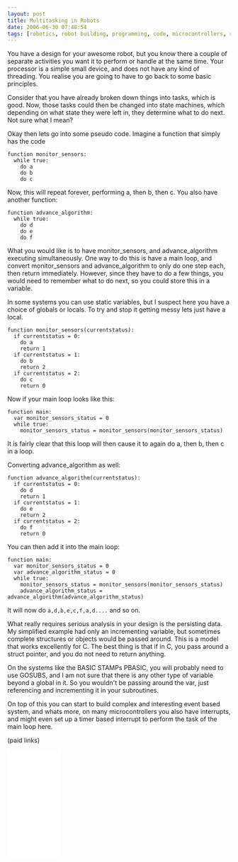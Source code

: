 ```yaml
---
layout: post
title: Multitasking in Robots
date: 2006-06-30 07:48:54
tags: [robotics, robot building, programming, code, microcontrollers, robotics at home]
---
```

You have a design for your awesome robot, but you know there a couple of separate activities you want it to perform or handle at the same time.
Your processor is a simple small device, and does not have any kind of threading.
You realise you are going to have to go back to some basic principles.

Consider that you have already broken down things into tasks, which is good.
Now, those tasks could then be changed into state machines, which depending on what state they were left in, they determine what to do next.
Not sure what I mean?

Okay then lets go into some pseudo code.
Imagine a function that simply has the code

```pseudo-code
function monitor_sensors:
  while true:
    do a
    do b
    do c
```

Now, this will repeat forever, performing a, then b, then c.
You also have another function:

```pseudo-code
function advance_algorithm:
  while true:
    do d
    do e
    do f
```

What you would like is to have monitor_sensors, and advance_algorithm executing simultaneously.
One way to do this is have a main loop, and convert monitor_sensors and advance_algorithm to only do one step each, then return immediately.
However, since they have to do a few things, you would need to remember what to do next, so you could store this in a variable.

In some systems you can use static variables, but I suspect here you have a choice of globals or locals.
To try and stop it getting messy lets just have a local.

```pseudo-code
function monitor_sensors(currentstatus):
  if currentstatus = 0:
    do a
    return 1
  if currentstatus = 1:
    do b
    return 2
  if currentstatus = 2:
    do c
    return 0
```

Now if your main loop looks like this:

```pseudo-code
function main:
  var monitor_sensors_status = 0
  while true:
    monitor_sensors_status = monitor_sensors(monitor_sensors_status)
```

It is fairly clear that this loop will then cause it to again do a, then b, then c in a loop.

Converting advance_algorithm as well:

```pseudo-code
function advance_algorithm(currentstatus):
  if currentstatus = 0:
    do d
    return 1
  if currentstatus = 1:
    do e
    return 2
  if currentstatus = 2:
    do f
    return 0
```

You can then add it into the main loop:

```pseudo-code
function main:
  var monitor_sensors_status = 0
  var advance_algorithm_status = 0
  while true:
    monitor_sensors_status = monitor_sensors(monitor_sensors_status)
    advance_algorithm_status = advance_algorithm(advance_algorithm_status)
```

It will now do `a,d,b,e,c,f,a,d....` and so on.

What really requires serious analysis in your design is the persisting data.
My simplified example had only an incrementing variable, but sometimes complete structures or objects would be passed around.
This is a model that works excellently for C.
The best thing is that if in C, you pass around a struct pointer, and you do not need to return anything.

On the systems like the BASIC STAMPs PBASIC, you will probably need to use GOSUBS, and I am not sure that there is any other type of variable beyond a global in it.
So you wouldn't be passing around the var, just referencing and incrementing it in your subroutines.

On top of this you can start to build complex and interesting event based system, and whats more, on many microcontrollers you also have interrupts, and might even set up a timer based interrupt to perform the task of the main loop here.

(paid links)

<iframe style="width:120px;height:240px;" marginwidth="0" marginheight="0" scrolling="no" frameborder="0" src="//ws-eu.amazon-adsystem.com/widgets/q?ServiceVersion=20070822&OneJS=1&Operation=GetAdHtml&MarketPlace=GB&source=ss&ref=as_ss_li_til&ad_type=product_link&tracking_id=orionrobots-21&language=en_GB&marketplace=amazon&region=GB&placement=B082WD5YV9&asins=B082WD5YV9&linkId=e40e6e6802507d8646f3131923f1dea1&show_border=true&link_opens_in_new_window=true"></iframe><!-- lego mindstorms review 2021 -->
